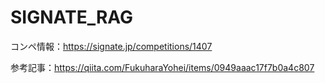# SIGNATE_RAG

コンペ情報：https://signate.jp/competitions/1407

参考記事：https://qiita.com/FukuharaYohei/items/0949aaac17f7b0a4c807
